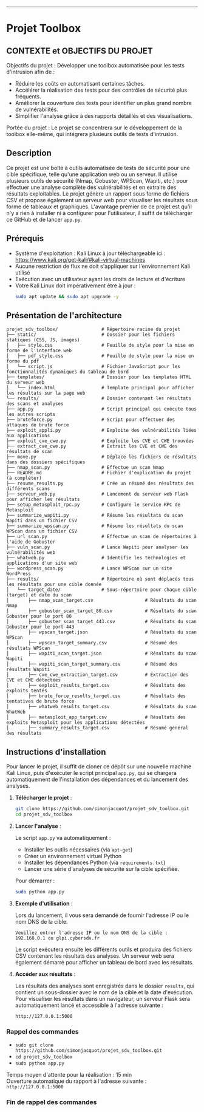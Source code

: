 ---

# **Projet Toolbox**

## **CONTEXTE et OBJECTIFS DU PROJET**

Objectifs du projet : Développer une toolbox automatisée pour les tests d'intrusion afin de :

- Réduire les coûts en automatisant certaines tâches.
- Accélérer la réalisation des tests pour des contrôles de sécurité plus fréquents.
- Améliorer la couverture des tests pour identifier un plus grand nombre de vulnérabilités.
- Simplifier l'analyse grâce à des rapports détaillés et des visualisations.

Portée du projet : Le projet se concentrera sur le développement de la toolbox elle-même, qui intégrera plusieurs outils de tests d'intrusion.

## **Description**

Ce projet est une boîte à outils automatisée de tests de sécurité pour une cible spécifique, telle qu'une application web ou un serveur. Il utilise plusieurs outils de sécurité (Nmap, Gobuster, WPScan, Wapiti, etc.) pour effectuer une analyse complète des vulnérabilités et en extraire des résultats exploitables. Le projet génère un rapport sous forme de fichiers CSV et propose également un serveur web pour visualiser les résultats sous forme de tableaux et graphiques. L'avantage premier de ce projet est qu'il n'y a rien à installer ni à configurer pour l'utilisateur, il suffit de télécharger ce GitHub et de lancer `app.py`.

## **Prérequis**

- Système d'exploitation : Kali Linux à jour téléchargeable ici : https://www.kali.org/get-kali/#kali-virtual-machines
- Aucune restriction de flux ne doit s'appliquer sur l'environnement Kali utilisé 
- Exécution avec un utilisateur ayant les droits de lecture et d'écriture
- Votre Kali Linux doit impérativement être à jour :
   ```bash
   sudo apt update && sudo apt upgrade -y
   ```

## **Présentation de l'architecture**

```
projet_sdv_toolbox/                # Répertoire racine du projet
├── static/                        # Dossier pour les fichiers statiques (CSS, JS, images)
│   ├── style.css                  # Feuille de style pour la mise en forme de l'interface web
│   ├── pdf_style.css              # Feuille de style pour la mise en forme du pdf
│   └── script.js                  # Fichier JavaScript pour les fonctionnalités dynamiques du tableau de bord
├── templates/                     # Dossier pour les templates HTML du serveur web
│   └── index.html                 # Template principal pour afficher les résultats sur la page web
└── results/                       # Dossier contenant les résultats des scans et analyses
├── app.py                         # Script principal qui exécute tous les autres scripts
├── bruteforce.py                  # Script pour effectuer des attaques de brute force
├── exploit_appli.py               # Exploite des vulnérabilités liées aux applications
├── exploit_cve_cwe.py             # Exploite les CVE et CWE trouvées
├── extract_cve_cwe.py             # Extrait les CVE et CWE des résultats de scan
├── move.py                        # Déplace les fichiers de résultats dans des dossiers spécifiques
├── nmap_scan.py                   # Effectue un scan Nmap
├── README.md                      # Fichier d'explication du projet (à compléter)
├── resume_results.py              # Crée un résumé des résultats des différents scans
├── serveur_web.py                 # Lancement du serveur web Flask pour afficher les résultats
├── setup_metasploit_rpc.py        # Configure le service RPC de Metasploit
├── summarize_wapiti.py            # Résume les résultats du scan Wapiti dans un fichier CSV
├── summarize_wpscan.py            # Résume les résultats du scan WPScan dans un fichier CSV
├── url_scan.py                    # Effectue un scan de répertoires à l'aide de Gobuster
├── vuln_scan.py                   # Lance Wapiti pour analyser les vulnérabilités web
├── whatweb.py                     # Identifie les technologies et applications d'un site web
├── wordpress_scan.py              # Lance WPScan sur un site WordPress
├── results/                       # Répertoire où sont déplacés tous les résultats pour une cible donnée
│   └── target_date/               # Sous-répertoire pour chaque cible (target) et date du scan
│       ├── nmap_scan_target.csv                   # Résultats du scan Nmap
│       ├── gobuster_scan_target_80.csv            # Résultats du scan Gobuster pour le port 80
│       ├── gobuster_scan_target_443.csv           # Résultats du scan Gobuster pour le port 443
│       ├── wpscan_target.json                     # Résultats du scan WPScan
│       ├── wpscan_target_summary.csv              # Résumé des résultats WPScan
│       ├── wapiti_scan_target.json                # Résultats du scan Wapiti
│       ├── wapiti_scan_target_summary.csv         # Résumé des résultats Wapiti
│       ├── cve_cwe_extraction_target.csv          # Extraction des CVE et CWE détectées
│       ├── exploit_results_target.csv             # Résultats des exploits tentés
│       ├── brute_force_results_target.csv         # Résultats des tentatives de brute force
│       ├── whatweb_results_target.csv             # Résultats du scan WhatWeb
│       ├── metasploit_app_target.csv              # Résultats des exploits Metasploit pour les applications détectées
│       ├── summary_results_target.csv             # Résumé général des résultats
```

## **Instructions d'installation**

Pour lancer le projet, il suffit de cloner ce dépôt sur une nouvelle machine Kali Linux, puis d'exécuter le script principal `app.py`, qui se chargera automatiquement de l'installation des dépendances et du lancement des analyses.

1. **Télécharger le projet** :

   ```bash
   git clone https://github.com/simonjacquot/projet_sdv_toolbox.git
   cd projet_sdv_toolbox
   ```

2. **Lancer l'analyse** :

   Le script `app.py` va automatiquement :
   - Installer les outils nécessaires (via `apt-get`)
   - Créer un environnement virtuel Python
   - Installer les dépendances Python (via `requirements.txt`)
   - Lancer une série d'analyses de sécurité sur la cible spécifiée.

   Pour démarrer :

   ```bash
   sudo python app.py
   ```

3. **Exemple d'utilisation** :

   Lors du lancement, il vous sera demandé de fournir l'adresse IP ou le nom DNS de la cible.

   ```text
   Veuillez entrer l'adresse IP ou le nom DNS de la cible : 192.168.0.1 ou glpi.cybersdv.fr
   ```

   Le script exécutera ensuite les différents outils et produira des fichiers CSV contenant les résultats des analyses. Un serveur web sera également démarré pour afficher un tableau de bord avec les résultats.

4. **Accéder aux résultats** :

   Les résultats des analyses sont enregistrés dans le dossier `results`, qui contient un sous-dossier avec le nom de la cible et la date d'exécution. Pour visualiser les résultats dans un navigateur, un serveur Flask sera automatiquement lancé et accessible à l'adresse suivante :

   ```text
   http://127.0.0.1:5000
   ```

### **Rappel des commandes**

  - `sudo git clone https://github.com/simonjacquot/projet_sdv_toolbox.git`
  - `cd projet_sdv_toolbox`
  - `sudo python app.py`           

Temps moyen d'attente pour la réalisation : 15 min  
Ouverture automatique du rapport à l'adresse suivante : `http://127.0.0.1:5000`

### **Fin de rappel des commandes**
